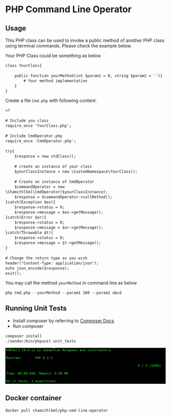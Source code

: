 # PHP Command Line Operator

## Usage
This PHP class can be used to invoke a public method of another PHP class using terminal commands. Please check the example below.

Your PHP Class could be something as below

```
class YourClass{

    public function yourMethod(int $param1 = 0, string $param2 = ''){
        # Your method implementation
    }
}
```
Create a file `Cmd.php` with following content.
```
<?

# Include you class
require_once 'YourClass.php';

# Include CmdOperator.php
require_once 'CmdOperator.php';

try{
    $response = new stdClass();

    # create an instance of your class
    $yourClassInstance = new \CustomNamespace\YourClass();

    # Create an instance of CmdOperator
    $commandOperator = new \Chamithlkml\CmdOperator($yourClassInstance);
    $response = $commandOperator->callMethod();
}catch(Exception $ex){
    $response->status = 0;
    $response->message = $ex->getMessage();
}catch(Error $er){
    $response->status = 0;
    $response->message = $er->getMessage();
}catch(Throwable $t){
    $response->status = 0;
    $response->message = $t->getMessage();
}

# Change the return type as you wish
header("Content-Type: application/json");
echo json_encode($response);
exit();
```
You may call the method `yourMethod` in command line as below
```
php Cmd.php --yourMethod --param1 100 --param2 abcd
```

## Running Unit Tests
- Install composer by referring to [Composer Docs](https://getcomposer.org/download/)
- Run composer
```
composer install
./vendor/bin/phpunit unit_tests
```
![localImage](./img/unit_test_results.png)

## Docker container
```
docker pull chamithlkml/php-cmd-line-operator
```
